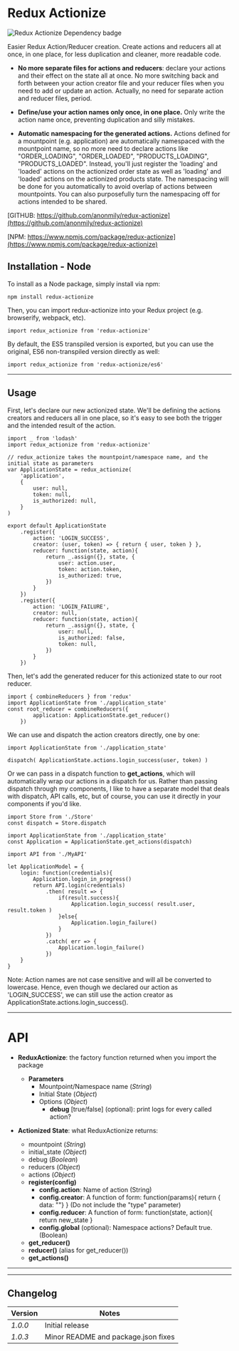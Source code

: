 Redux Actionize
====================
![Redux Actionize Dependency badge](https://david-dm.org/anonmily/redux-actionize.svg)

Easier Redux Action/Reducer creation. Create actions and reducers all at once, in one place, for less duplication and cleaner, more readable code. 

* **No more separate files for actions and reducers**: declare your actions and their effect on the state all at once. No more switching back and forth between your action creator file and your reducer files when you need to add or update an action. Actually, no need for separate action and reducer files, period.

* **Define/use your action names only once, in one place.** Only write the action name once, preventing duplication and silly mistakes.

* **Automatic namespacing for the generated actions.** Actions defined for a mountpoint (e.g. application) are automatically namespaced with the mountpoint name, so no more need to declare actions like "ORDER_LOADING", "ORDER_LOADED", "PRODUCTS_LOADING", "PRODUCTS_LOADED". Instead, you'll just register the 'loading' and 'loaded' actions on the actionized order state as well as 'loading' and 'loaded' actions on the actionized products state. The namespacing will be done for you automatically to avoid overlap of actions between mountpoints. You can also purposefully turn the namespacing off for actions intended to be shared.

[GITHUB:	https://github.com/anonmily/redux-actionize](https://github.com/anonmily/redux-actionize)

[NPM:		https://www.npmjs.com/package/redux-actionize](https://www.npmjs.com/package/redux-actionize)

## Installation - Node
To install as a Node package, simply install via npm:

	npm install redux-actionize

Then, you can import redux-actionize into your Redux project (e.g. browserify, webpack, etc).

	import redux_actionize from 'redux-actionize'

By default, the ES5 transpiled version is exported, but you can use the original, ES6 non-transpiled version directly as well:

	import redux_actionize from 'redux-actionize/es6'


--------------------------------------

## Usage

First, let's declare our new actionized state. We'll be defining the actions creators and reducers all in one place, so it's easy to see both the trigger and the intended result of the action.

	import _ from 'lodash'
	import redux_actionize from 'redux-actionize'

	// redux_actionize takes the mountpoint/namespace name, and the initial state as parameters
	var ApplicationState = redux_actionize(
		'application', 
		{
			user: null,
			token: null,
			is_authorized: null,
		}
	)

	export default ApplicationState
		.register({
			action: 'LOGIN_SUCCESS',
			creator: (user, token) => { return { user, token } },
			reducer: function(state, action){
				return _.assign({}, state, {
					user: action.user,
					token: action.token,
					is_authorized: true,
				})
			}
		})
		.register({
			action: 'LOGIN_FAILURE',
			creator: null,
			reducer: function(state, action){
				return _.assign({}, state, {
					user: null,
					is_authorized: false,
					token: null,
				})
			}
		})

Then, let's add the generated reducer for this actionized state to our root reducer.

	import { combineReducers } from 'redux'
	import ApplicationState from './application_state'
	const root_reducer = combineReducers({
			application: ApplicationState.get_reducer()
		})

We can use and dispatch the action creators directly, one by one:

	import ApplicationState from './application_state'
	
	dispatch( ApplicationState.actions.login_success(user, token) )


Or we can pass in a dispatch function to **get_actions**, which will automatically wrap our actions in a dispatch for us. Rather than passing dispatch through my components, I like to have a separate model that deals with dispatch, API calls, etc, but of course, you can use it directly in your components if you'd like.

	import Store from './Store'
	const dispatch = Store.dispatch
	
	import ApplicationState from './application_state'
	const Application = ApplicationState.get_actions(dispatch)

	import API from './MyAPI'

	let ApplicationModel = {
		login: function(credentials){
			Application.login_in_progress()
			return API.login(credentials)
				.then( result => {
					if(result.success){
						Application.login_success( result.user, result.token )
					}else{
						Application.login_failure()
					}
				})
				.catch( err => {
					Application.login_failure()
				})
		}
	}

Note: Action names are not case sensitive and will all be converted to lowercase. Hence, even though we declared our action as 'LOGIN_SUCCESS', we can still use the action creator as ApplicationState.actions.login_success().

--------------------------------------

# API
* **ReduxActionize**: the factory function returned when you import the package
	+ **Parameters**
		- Mountpoint/Namespace name (*String*)
		- Initial State (*Object*)
		- Options (*Object*)
			* **debug** [true/false] (optional): print logs for every called action?
	
* **Actionized State**: what ReduxActionize returns:
	+ mountpoint (*String*)
	+ initial_state (*Object*)
	+ debug (*Boolean*)
	+ reducers (*Object*)
	+ actions (*Object*)
	+ **register(config)**
		* **config.action**: Name of action (String)
		* **config.creator**: A function of form: function(params){ return { data: ""} } (Do not include the "type" parameter)
		* **config.reducer**: A function of form: function(state, action){ return new_state }
		* **config.global** (optional): Namespace actions? Default true. (Boolean)
	+ **get_reducer()**
	+ **reducer()** (alias for get_reducer())
	+ **get_actions()**

--------------------------------------

---
## Changelog
| Version | Notes                                                                                                                                                                            |
|---------|----------------------------------------------------------------------------------------------------------------------------------------------------------------------------------|
| _1.0.0_   | Initial release |
| _1.0.3_   | Minor README and package.json fixes |